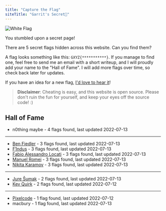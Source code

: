 ```yaml
---
title: "Capture the Flag"
siteTitle: "Garrit's Secret🤭"
---
```


![White Flag](/assets/white_flag.png)

You stumbled upon a secret page!

There are 5 secret flags hidden across this website. Can you find them?

A flag looks something like this: `GXYZ{***********}`. If you manage to find
one, feel free to send me an email with a short writeup, and I will proudly add
your name to the "Hall of Fame". I will add more flags over time, so check back
later for updates.

If you have an idea for a new flag, [I'd love to hear it](/contact)!

> **Disclaimer**: Cheating is easy, and this website is open source. Please
> don't ruin the fun for yourself, and keep your eyes off the source code! :)

## Hall of Fame

-   n0thing maybe - 4 flags found, last updated 2022-07-13

---

-   [Ben Fiedler](https://3fx.ch) - 3 flags found, last updated 2022-07-13
-   [F1ndus](https://f1ndus.de/) - 3 flags found, last updated 2022-07-13
-   [Fabio Alessandro Locati](https://fale.io) - 3 flags found, last updated 2022-07-13
-   [Manuel Romei](https://fosstodon/@kriive) - 3 flags found, last updated 2022-07-13
-   [Nikita Karamov](https://www.kytta.dev/) - 3 flags found, last updated 2022-07-13

---

-   [Jure Šumak](https://jsumak.github.io/about/) - 2 flags found, last updated 2022-07-13
-   [Kev Quirk](https://kevq.uk/) - 2 flags found, last updated 2022-07-12

---

-   [Pixelcode](https://social.tchncs.de/@pixelcode) - 1 flag found, last updated 2022-07-12
-   macbury - 1 flag found, last updated 2022-07-13

